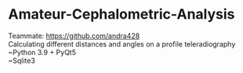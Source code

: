 # Amateur-Cephalometric-Analysis
Teammate: https://github.com/andra428 \
Calculating different distances and angles on a profile teleradiography\
~Python 3.9 + PyQt5\
~Sqlite3
